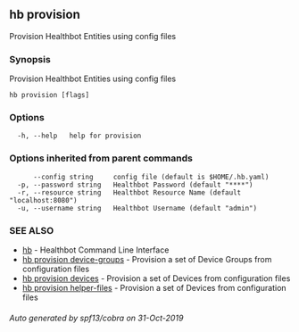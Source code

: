 ## hb provision

Provision Healthbot Entities using config files

### Synopsis

Provision Healthbot Entities using config files

```
hb provision [flags]
```

### Options

```
  -h, --help   help for provision
```

### Options inherited from parent commands

```
      --config string     config file (default is $HOME/.hb.yaml)
  -p, --password string   Healthbot Password (default "****")
  -r, --resource string   Healthbot Resource Name (default "localhost:8080")
  -u, --username string   Healthbot Username (default "admin")
```

### SEE ALSO

* [hb](hb.md)	 - Healthbot Command Line Interface
* [hb provision device-groups](hb_provision_device-groups.md)	 - Provision a set of Device Groups from configuration files
* [hb provision devices](hb_provision_devices.md)	 - Provision a set of Devices from configuration files
* [hb provision helper-files](hb_provision_helper-files.md)	 - Provision a set of Devices from configuration files

###### Auto generated by spf13/cobra on 31-Oct-2019
